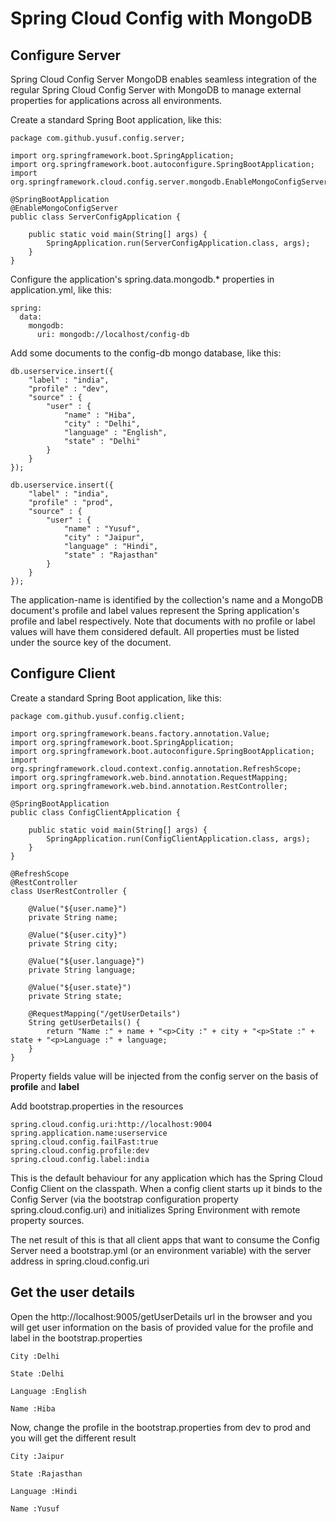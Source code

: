 # Spring Cloud Config with MongoDB
## Configure Server

Spring Cloud Config Server MongoDB enables seamless integration of the regular Spring Cloud Config Server with MongoDB to manage external properties for applications across all environments.

Create a standard Spring Boot application, like this:
```
package com.github.yusuf.config.server;

import org.springframework.boot.SpringApplication;
import org.springframework.boot.autoconfigure.SpringBootApplication;
import org.springframework.cloud.config.server.mongodb.EnableMongoConfigServer;

@SpringBootApplication
@EnableMongoConfigServer
public class ServerConfigApplication {

	public static void main(String[] args) {
		SpringApplication.run(ServerConfigApplication.class, args);
	}
}
```
Configure the application's spring.data.mongodb.* properties in application.yml, like this:
```
spring:
  data:
    mongodb:
      uri: mongodb://localhost/config-db
```
Add some documents to the config-db mongo database, like this:
```
db.userservice.insert({   
    "label" : "india",
    "profile" : "dev",
    "source" : {
        "user" : {
            "name" : "Hiba",
            "city" : "Delhi",
            "language" : "English",
            "state" : "Delhi"
        }
    }
});

db.userservice.insert({
    "label" : "india",
    "profile" : "prod",
    "source" : {
        "user" : {
            "name" : "Yusuf",
            "city" : "Jaipur",
            "language" : "Hindi",
            "state" : "Rajasthan"
        }
    }
});
```
The application-name is identified by the collection's name and a MongoDB document's profile and label values represent the Spring application's profile and label respectively. Note that documents with no profile or label values will have them considered default. All properties must be listed under the source key of the document.

## Configure Client

Create a standard Spring Boot application, like this:
```
package com.github.yusuf.config.client;

import org.springframework.beans.factory.annotation.Value;
import org.springframework.boot.SpringApplication;
import org.springframework.boot.autoconfigure.SpringBootApplication;
import org.springframework.cloud.context.config.annotation.RefreshScope;
import org.springframework.web.bind.annotation.RequestMapping;
import org.springframework.web.bind.annotation.RestController;

@SpringBootApplication
public class ConfigClientApplication {

	public static void main(String[] args) {
		SpringApplication.run(ConfigClientApplication.class, args);
	}
}

@RefreshScope
@RestController
class UserRestController {

	@Value("${user.name}")
	private String name;

	@Value("${user.city}")
	private String city;

	@Value("${user.language}")
	private String language;

	@Value("${user.state}")
	private String state;

	@RequestMapping("/getUserDetails")
	String getUserDetails() {
		return "Name :" + name + "<p>City :" + city + "<p>State :" + state + "<p>Language :" + language;
	}
}
```
Property fields value will be injected from the config server on the basis of **profile** and **label**

Add bootstrap.properties in the resources
```
spring.cloud.config.uri:http://localhost:9004
spring.application.name:userservice
spring.cloud.config.failFast:true
spring.cloud.config.profile:dev
spring.cloud.config.label:india
```
This is the default behaviour for any application which has the Spring Cloud Config Client on the classpath. When a config client starts up it binds to the Config Server (via the bootstrap configuration property spring.cloud.config.uri) and initializes Spring Environment with remote property sources.

The net result of this is that all client apps that want to consume the Config Server need a bootstrap.yml (or an environment variable) with the server address in spring.cloud.config.uri

## Get the user details

Open the http://localhost:9005/getUserDetails url in the browser and you will get user information on the basis of provided value for the profile and label in the bootstrap.properties

```
City :Delhi

State :Delhi

Language :English

Name :Hiba
```

Now, change the profile in the bootstrap.properties from dev to prod and you will get the different result
```
City :Jaipur

State :Rajasthan

Language :Hindi

Name :Yusuf
```
